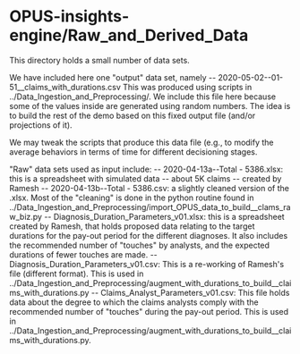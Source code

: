 # OPUS-insights-engine/Raw_and_Derived_Data

This directory holds a small number of data sets.

We have included here one "output" data set, namely
-- 2020-05-02--01-51__claims_with_durations.csv
This was produced using scripts in ../Data_Ingestion_and_Preprocessing/.  We include this file here because some of the values inside are generated using random numbers.  The idea is to build the rest of the demo based on this fixed output file (and/or projections of it).

We may tweak the scripts that produce this data file (e.g., to modify the average behaviors in terms of time for different decisioning stages.


"Raw" data sets used as input include:
-- 2020-04-13a--Total - 5386.xlsx: this is a spreadsheet with simulated data -- about 5K claims -- created by Ramesh
-- 2020-04-13b--Total - 5386.csv: a slightly cleaned version of the .xlsx.  Most of the "cleaning" is done in the python routine found in ../Data_Ingestion_and_Preprocessing/import_OPUS_data_to_build__clams_raw_biz.py
-- Diagnosis_Duration_Parameters_v01.xlsx: this is a spreadsheet created by Ramesh, that holds proposed data relating to the target durations for the pay-out period for the different diagnoses.  It also includes the recommended number of "touches" by analysts, and the expected durations of fewer touches are made.
-- Diagnosis_Duration_Parameters_v01.csv: This is a re-working of Ramesh's file (different format).  This is used in ../Data_Ingestion_and_Preprocessing/augment_with_durations_to_build__claims_with_durations.py
-- Claims_Analyst_Parameters_v01.csv: This file holds data about the degree to which the claims analysts comply with the recommended number of "touches" during the pay-out period.  This is used in ../Data_Ingestion_and_Preprocessing/augment_with_durations_to_build__claims_with_durations.py.

